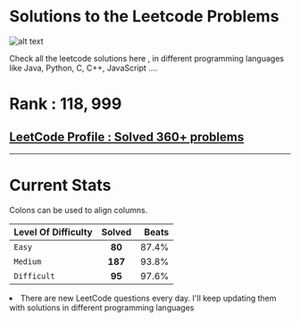 # Solutions to the Leetcode Problems 
![alt text](https://leetcode.com/static/images/LeetCode_Sharing.png)



Check all the leetcode solutions here , in different programming languages like Java, Python, C, C++, JavaScript ....



# Rank : $118,999$


## [LeetCode Profile : Solved 360+ problems](https://leetcode.com/monitsharma/)


---
# Current Stats


Colons can be used to align columns.

| Level Of Difficulty        | Solved          | Beats  |
| ------------- |:-------------:| -----:|
| `Easy`      | **80** | 87.4% |
| `Medium`      | **187**      |   93.8% |
| `Difficult` | **95**      |    97.6% |






<li> There are new LeetCode questions every day. I'll keep updating them with solutions in different programming languages
  
 


  
 
  
